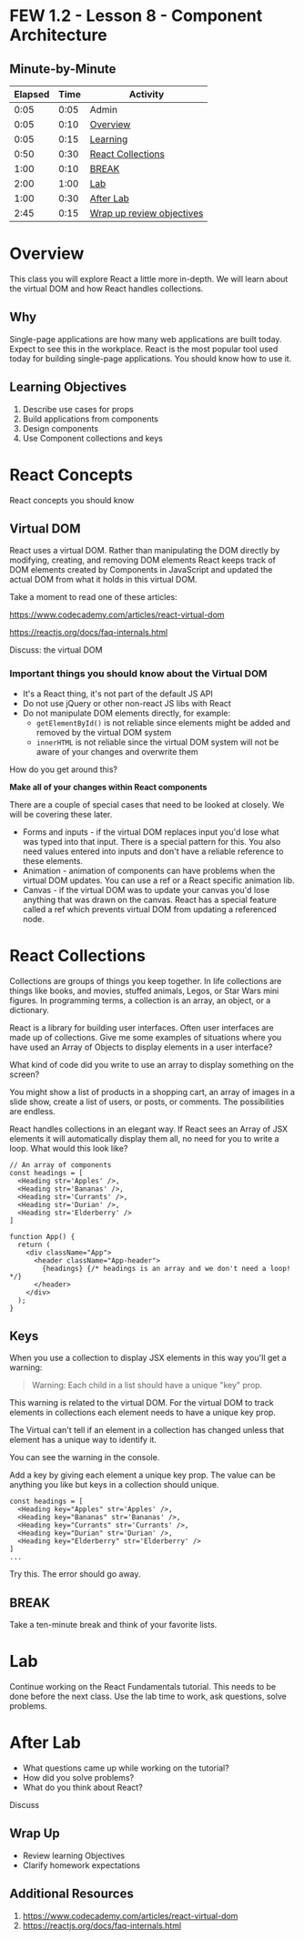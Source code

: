 <!-- .slide: data-background="./Images/header.svg" data-background-repeat="none" data-background-size="40% 40%" data-background-position="center 10%" class="header" -->
# FEW 1.2 - Lesson 8 - Component Architecture

<!-- Put a link to the slides so that students can find them -->

<!-- ➡️ [**Slides**](/Syllabus-Template/Slides/Lesson1.html ':ignore') -->

<!-- > -->

## Minute-by-Minute

| **Elapsed** | **Time** | **Activity** |
| ----------- | --------- | ------------ |
| 0:05 | 0:05 | Admin |
| 0:05 | 0:10 | [Overview](#overview) |
| 0:05 | 0:15 | [Learning](#learning-objectives) |
| 0:50 | 0:30 | [React Collections](#react-collection) |
| 1:00 | 0:10 | [BREAK](#break) |
| 2:00 | 1:00 | [Lab](#lab) |
| 1:00 | 0:30 | [After Lab](#after-lab) |
| 2:45 | 0:15 | [Wrap up review objectives](#wrap-up) |

<!-- > -->

# Overview

This class you will explore React a little more in-depth. We will learn about the virtual DOM and how React handles collections. 

<!-- > -->

## Why

Single-page applications are how many web applications are built today. Expect to see this in the workplace. React is the most popular tool used today for building single-page applications. You should know how to use it. 

<!-- > -->

## Learning Objectives

1. Describe use cases for props
1. Build applications from components 
1. Design components
1. Use Component collections and keys

<!-- > -->

# React Concepts

React concepts you should know

<!-- > -->

## Virtual DOM 

React uses a virtual DOM. Rather than manipulating the DOM directly by modifying, creating, and removing DOM elements React keeps track of DOM elements created by Components in JavaScript and updated the actual DOM from what it holds in this virtual DOM. 

Take a moment to read one of these articles: 

https://www.codecademy.com/articles/react-virtual-dom

https://reactjs.org/docs/faq-internals.html

Discuss: the virtual DOM

<!-- v -->

### Important things you should know about the Virtual DOM

- It's a React thing, it's not part of the default JS API
- Do not use jQuery or other non-react JS libs with React
- Do not manipulate DOM elements directly, for example: 
  - `getElementById()` is not reliable since elements might be added and removed by the virtual DOM system
  - `innerHTML` is not reliable since the virtual DOM system will not be aware of your changes and overwrite them

How do you get around this? 

**Make all of your changes within React components**

There are a couple of special cases that need to be looked at closely. We will be covering these later. 

- Forms and inputs - if the virtual DOM replaces input you'd lose what was typed into that input. There is a special pattern for this. You also need values entered into inputs and don't have a reliable reference to these elements.
- Animation - animation of components can have problems when the virtual DOM updates. You can use a ref or a React specific animation lib. 
- Canvas - if the virtual DOM was to update your canvas you'd lose anything that was drawn on the canvas. React has a special feature called a ref which prevents virtual DOM from updating a referenced node. 

<!-- v -->

# React Collections

Collections are groups of things you keep together. In life collections are things like books, and movies, stuffed animals, Legos, or Star Wars mini figures. In programming terms, a collection is an array, an object, or a dictionary. 

React is a library for building user interfaces. Often user interfaces are made up of collections. Give me some examples of situations where you have used an Array of Objects to display elements in a user interface? 

What kind of code did you write to use an array to display something on the screen? 

You might show a list of products in a shopping cart, an array of images in a slide show, create a list of users, or posts, or comments. The possibilities are endless.

React handles collections in an elegant way. If React sees an Array of JSX elements it will automatically display them all, no need for you to write a loop. What would this look like? 

```JS
// An array of components
const headings = [
  <Heading str='Apples' />,
  <Heading str='Bananas' />,
  <Heading str='Currants' />,
  <Heading str='Durian' />,
  <Heading str='Elderberry' />
]

function App() {
  return (
    <div className="App">
      <header className="App-header">
        {headings} {/* headings is an array and we don't need a loop! */}
      </header>
    </div>
  );
}
```

## Keys 

When you use a collection to display JSX elements in this way you'll get a warning: 

> Warning: Each child in a list should have a unique "key" prop.

This warning is related to the virtual DOM. For the virtual DOM to track elements in collections each element needs to have a unique key prop. 

The Virtual can't tell if an element in a collection has changed unless that element has a unique way to identify it. 

You can see the warning in the console. 

Add a key by giving each element a unique key prop. The value can be anything you like but keys in a collection should unique. 

```JS
const headings = [
  <Heading key="Apples" str='Apples' />,
  <Heading key="Bananas" str='Bananas' />,
  <Heading key="Currants" str='Currants' />,
  <Heading key="Durian" str='Durian' />,
  <Heading key="Elderberry" str='Elderberry' />
]
...
```

Try this. The error should go away. 

<!-- .slide: data-background="#087CB8" -->
## BREAK

Take a ten-minute break and think of your favorite lists. 

<!-- > -->

# Lab

Continue working on the React Fundamentals tutorial. This needs to be done before the next class. Use the lab time to work, ask questions, solve problems. 

<!-- v -->

# After Lab

- What questions came up while working on the tutorial? 
- How did you solve problems? 
- What do you think about React? 

Discuss

<!-- v -->

## Wrap Up

- Review learning Objectives
- Clarify homework expectations

<!-- > -->

## Additional Resources

1. https://www.codecademy.com/articles/react-virtual-dom
1. https://reactjs.org/docs/faq-internals.html
